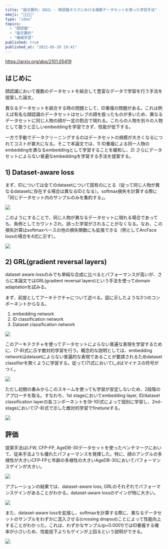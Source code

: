 ```yaml
---
title: "論文要約: DAIL - 顔認識タスクにおける複数データセットを使った学習手法"
emoji: "👨‍👩‍👧‍👦"
type: "idea"
topics:
  - "顔認識"
  - "論文要約"
  - "機械学習"
published: true
published_at: "2022-05-28 19:41"
---
```


https://arxiv.org/abs/2101.05419

## はじめに

顔認識において複数のデータセットを結合して豊富なデータで学習を行う手法を提案した論文。

異なるデータセットを結合する時の問題として、ID重複の問題がある。これは例えば有名な顔認識のデータセットはセレブの顔を扱ったものが多いため、異なるデータセットに同じ人物の顔が一定の割合で現れる。これらの人物を別々の人物として扱うと正しいembeddingを学習できず、性能が低下する。

一方で手動でデータクリーニングするのはデータセットの規模が大きくなるにつれてコストが甚大になる。そこで本論文では、1) ID重複による同一人物のembeddingを異なるembeddingとして学習することを緩和し、2) さらにデータセットによらない普遍なembeddingを学習する手法を提案する。

## 1) Dataset-aware loss

まず、IDについては全てのdatasetについて固有のにとる（従って同じ人物が異なるdatasetに存在する場合は異なるIDとなる）。softmax損失を計算する際に「同じデータセット内のサンプルのみを集約する」。

![](https://storage.googleapis.com/zenn-user-upload/e56e019cd61a-20220528.png)

このようにすることで、同じ人物が異なるデータセットに現れる場合であっても、負例としてカウントされ、誤った学習がされることがなくなる。なお、この損失計算はsoftmaxベースの他の損失関数にも拡張できる（例としてArcFace lossの場合を4式に示す）。

![](https://storage.googleapis.com/zenn-user-upload/ce62a4d40be5-20220528.png)

## 2) GRL(gradient reversal layers)

dataset aware lossのみでも単純な合成に比べるとパフォーマンスが高いが、さらに本論文ではGRL(gradient reversal layers)という手法を使ってdomain adaptationを試みる。

まず、前提としてアーキテクチャについて述べる。図に示したような3つのコンポーネントからなる。

1) embedding network
2) ID classification network
3) Dataset classification network

![](https://storage.googleapis.com/zenn-user-upload/158064d32f78-20220528.png)

このアーキテクチャを使ってデータセットによらない普遍な表現を学習するために、(7-8)式に示す敵対的学習を行う。概念的な説明としては、embedding networkはdatasetによらない普遍的な表現であることが要請されるためdataset classifierを欺くように学習する。従って(7)式においてL_dはマイナスの符号がつく。

![](https://storage.googleapis.com/zenn-user-upload/c6927b0a62c8-20220528.png)

ただし初期の重みからこのスキームを使っても学習が安定しないため、2段階のアプローチを取る。すなわち、1st stageにおいてembedding layer, ID/dataset classification layerの各コンポーネントを(9-10)式によって個別に学習し、2nd-stageにおいて(7-8)式で示した敵対的学習でfinetuneする。

![](https://storage.googleapis.com/zenn-user-upload/92c128f1e6dd-20220528.png)

## 評価

提案手法はLFW, CFP-FP, AgeDB-30データセットを使ったベンチマークにおいて、従来手法よりも優れたパフォーマンスを発揮した。特に、顔のアングルの多様性が大きいCFP-FPと年齢の多様性の大きいAgeDB-30においてパフォーマンスゲインが大きい。

![](https://storage.googleapis.com/zenn-user-upload/bf0f8aa6c845-20220528.png)

アブレーションの結果では、dataset-aware loss, GRLのそれぞれでパフォーマンスゲインがあることがわかる。dataset-aware lossのゲインが特に大きい。

![](https://storage.googleapis.com/zenn-user-upload/a9c170093d15-20220528.png)

また、dataset-aware lossを拡張し、softmaxを計算する際に、異なるデータセットのサンプルをわずかに混入させる(crossing dropout)ことによって性能向上することがわかった。これは、わずかなサンプル(p=0.0001)ではID重複する確率が小さいため、性能低下よりもゲインが上回るという説明ができる。

![](https://storage.googleapis.com/zenn-user-upload/c2172cfb33ef-20220528.png)
